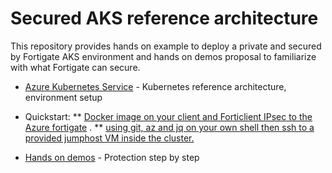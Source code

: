 # Secured AKS reference architecture

This repository provides hands on example to deploy a private and secured by Fortigate AKS environment and hands on demos proposal to familiarize with what Fortigate can secure.


* [Azure Kubernetes Service](AKS-Private-secured.md) - Kubernetes reference architecture, environment setup
  
* Quickstart:
  **  [Docker image on your client and Forticlient IPsec to the Azure fortigate](LocalDockerandVPN.md) .
  ** [using git, az and jq on your own shell then ssh to a provided jumphost VM inside the cluster.](JumphostUsage.md)
  
* [Hands on demos](Hands_on_demos.md) - Protection step by step

